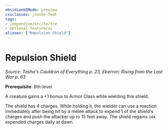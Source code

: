 ```yaml
---
obsidianUIMode: preview
cssclasses: json5e-feat
tags:
- compendium/src/5e/tce
- optional-feature/ai
aliases: ["Repulsion Shield"]
---
```

# Repulsion Shield
*Source: Tasha's Cauldron of Everything p. 23, Eberron: Rising from the Last War p. 63*  

**Prerequisite**: 6th-level

A creature gains a +1 bonus to Armor Class while wielding this shield.

The shield has 4 charges. While holding it, the wielder can use a reaction immediately after being hit by a melee attack to expend 1 of the shield's charges and push the attacker up to 15 feet away. The shield regains `1d4` expended charges daily at dawn.